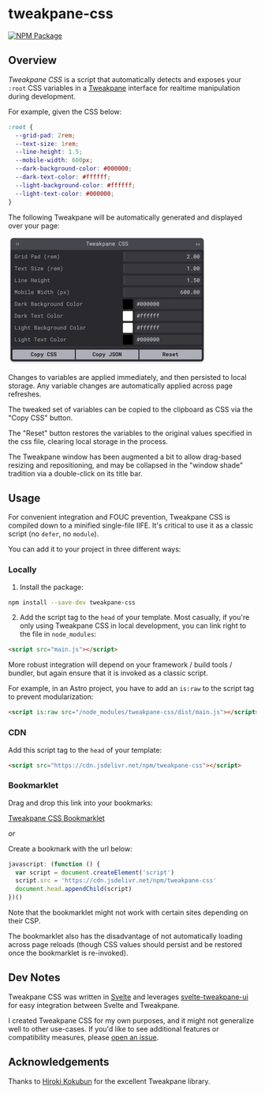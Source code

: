 # tweakpane-css

[![NPM Package](https://img.shields.io/npm/v/tweakpane-css.svg)](https://npmjs.com/package/tweakpane-css)

## Overview

_Tweakpane CSS_ is a script that automatically detects and exposes your `:root` CSS variables in a [Tweakpane](https://cocopon.github.io/tweakpane/) interface for realtime manipulation during development.

For example, given the CSS below:

```css
:root {
  --grid-pad: 2rem;
  --text-size: 1rem;
  --line-height: 1.5;
  --mobile-width: 600px;
  --dark-background-color: #000000;
  --dark-text-color: #ffffff;
  --light-background-color: #ffffff;
  --light-text-color: #000000;
}
```

The following Tweakpane will be automatically generated and displayed over your page:

<img src="./screenshot.webp" width="401px" alt="Tweakpane CSS panel" />

Changes to variables are applied immediately, and then persisted to local storage. Any variable changes are automatically applied across page refreshes.

The tweaked set of variables can be copied to the clipboard as CSS via the "Copy CSS" button.

The "Reset" button restores the variables to the original values specified in the css file, clearing local storage in the process.

The Tweakpane window has been augmented a bit to allow drag-based resizing and repositioning, and may be collapsed in the "window shade" tradition via a double-click on its title bar.

## Usage

For convenient integration and FOUC prevention, Tweakpane CSS is compiled down to a minified single-file IIFE. It's critical to use it as a classic script (no `defer`, no `module`).

You can add it to your project in three different ways:

### Locally

1. Install the package:

```sh
npm install --save-dev tweakpane-css
```

2. Add the script tag to the `head` of your template. Most casually, if you're only using Tweakpane CSS in local development, you can link right to the file in `node_modules`:

```html
<script src="main.js"></script>
```

More robust integration will depend on your framework / build tools / bundler, but again ensure that it is invoked as a classic script.

For example, in an Astro project, you have to add an `is:raw` to the script tag to prevent modularization:

```html
<script is:raw src="/node_modules/tweakpane-css/dist/main.js"></script>
```

### CDN

Add this script tag to the `head` of your template:

```html
<script src="https://cdn.jsdelivr.net/npm/tweakpane-css"></script>
```

### Bookmarklet

Drag and drop this link into your bookmarks:

<a href="javascript:(function(){var script=document.createElement('script');script.src='https://cdn.jsdelivr.net/npm/tweakpane-css';document.head.appendChild(script);})()">Tweakpane CSS Bookmarklet</a>

_or_

Create a bookmark with the url below:

```js
javascript: (function () {
  var script = document.createElement('script')
  script.src = 'https://cdn.jsdelivr.net/npm/tweakpane-css'
  document.head.appendChild(script)
})()
```

Note that the bookmarklet might not work with certain sites depending on their CSP.

The bookmarklet also has the disadvantage of not automatically loading across page reloads (though CSS values should persist and be restored once the bookmarklet is re-invoked).

## Dev Notes

Tweakpane CSS was written in [Svelte](https://svelte.dev) and leverages [svelte-tweakpane-ui](https://kitschpatrol.com/svelte-tweakpane-ui) for easy integration between Svelte and Tweakpane.

I created Tweakpane CSS for my own purposes, and it might not generalize well to other use-cases. If you'd like to see additional features or compatibility measures, please [open an issue](https://github.com/kitschpatrol/tweakpane-css/issues).

## Acknowledgements

Thanks to [Hiroki Kokubun](https://cocopon.me) for the excellent Tweakpane library.
